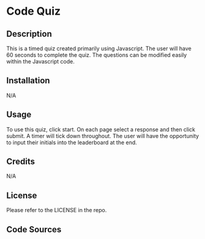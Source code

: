 # Code Quiz
## Description

This is a timed quiz created primarily using Javascript. The user will have 60 seconds to complete the quiz. The questions can be modified easily within the Javascript code. 

## Installation

N/A

## Usage

To use this quiz, click start. On each page select a response and then click submit. A timer will tick down throughout. The user will have the opportunity to input their initials into the leaderboard at the end.

## Credits

N/A

## License

Please refer to the LICENSE in the repo.

## Code Sources

